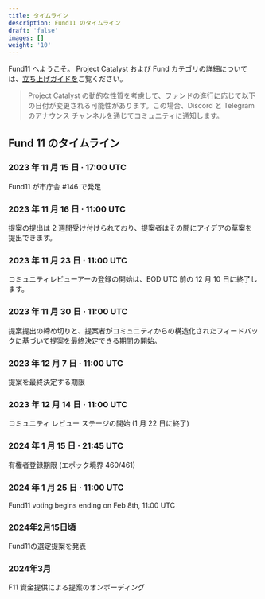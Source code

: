 ```yaml
---
title: タイムライン
description: Fund11 のタイムライン
draft: 'false'
images: []
weight: '10'
---
```


Fund11 へようこそ。 Project Catalyst および Fund カテゴリの詳細については、[立ち上げガイドを](placeholder)ご覧ください。

> Project Catalyst の動的な性質を考慮して、ファンドの進行に応じて以下の日付が変更される可能性があります。この場合、Discord と Telegram のアナウンス チャンネルを通じてコミュニティに通知します。

## Fund 11 のタイムライン

### 2023 年 11 月 15 日 · 17:00 UTC

Fund11 が市庁舎 #146 で発足

### 2023 年 11 月 16 日 · 11:00 UTC

提案の提出は 2 週間受け付けられており、提案者はその間にアイデアの草案を提出できます。

### 2023 年 11 月 23 日 · 11:00 UTC

コミュニティレビューアーの登録の開始は、EOD UTC 前の 12 月 10 日に終了します。

### 2023 年 11 月 30 日 · 11:00 UTC

提案提出の締め切りと、提案者がコミュニティからの構造化されたフィードバックに基づいて提案を最終決定できる期間の開始。

### 2023 年 12 月 7 日 · 11:00 UTC

提案を最終決定する期限

### 2023 年 12 月 14 日 · 11:00 UTC

コミュニティ レビュー ステージの開始 (1 月 22 日に終了)

### 2024 年 1 月 15 日 · 21:45 UTC

有権者登録期限 (エポック境界 460/461)

### 2024 年 1 月 25 日 · 11:00 UTC

Fund11 voting begins ending on Feb 8th, 11:00 UTC

### 2024年2月15日頃

Fund11の選定提案を発表

### 2024年3月

F11 資金提供による提案のオンボーディング
